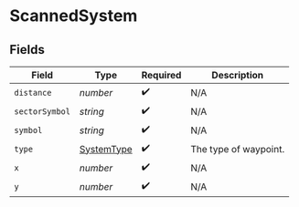 # ScannedSystem


## Fields

| Field                                           | Type                                            | Required                                        | Description                                     |
| ----------------------------------------------- | ----------------------------------------------- | ----------------------------------------------- | ----------------------------------------------- |
| `distance`                                      | *number*                                        | :heavy_check_mark:                              | N/A                                             |
| `sectorSymbol`                                  | *string*                                        | :heavy_check_mark:                              | N/A                                             |
| `symbol`                                        | *string*                                        | :heavy_check_mark:                              | N/A                                             |
| `type`                                          | [SystemType](../../models/shared/systemtype.md) | :heavy_check_mark:                              | The type of waypoint.                           |
| `x`                                             | *number*                                        | :heavy_check_mark:                              | N/A                                             |
| `y`                                             | *number*                                        | :heavy_check_mark:                              | N/A                                             |